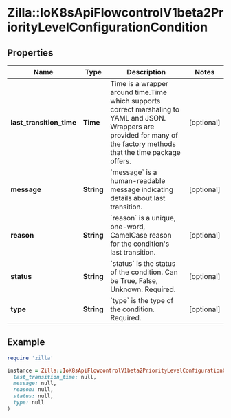 # Zilla::IoK8sApiFlowcontrolV1beta2PriorityLevelConfigurationCondition

## Properties

| Name | Type | Description | Notes |
| ---- | ---- | ----------- | ----- |
| **last_transition_time** | **Time** | Time is a wrapper around time.Time which supports correct marshaling to YAML and JSON.  Wrappers are provided for many of the factory methods that the time package offers. | [optional] |
| **message** | **String** | &#x60;message&#x60; is a human-readable message indicating details about last transition. | [optional] |
| **reason** | **String** | &#x60;reason&#x60; is a unique, one-word, CamelCase reason for the condition&#39;s last transition. | [optional] |
| **status** | **String** | &#x60;status&#x60; is the status of the condition. Can be True, False, Unknown. Required. | [optional] |
| **type** | **String** | &#x60;type&#x60; is the type of the condition. Required. | [optional] |

## Example

```ruby
require 'zilla'

instance = Zilla::IoK8sApiFlowcontrolV1beta2PriorityLevelConfigurationCondition.new(
  last_transition_time: null,
  message: null,
  reason: null,
  status: null,
  type: null
)
```

